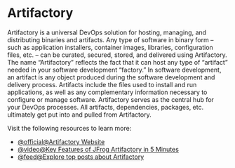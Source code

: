 # Artifactory

Artifactory is a universal DevOps solution for hosting, managing, and distributing binaries and artifacts. Any type of software in binary form – such as application installers, container images, libraries, configuration files, etc. – can be curated, secured, stored, and delivered using Artifactory. The name “Artifactory” reflects the fact that it can host any type of “artifact” needed in your software development “factory.” In software development, an artifact is any object produced during the software development and delivery process. Artifacts include the files used to install and run applications, as well as any complementary information necessary to configure or manage software. Artifactory serves as the central hub for your DevOps processes. All artifacts, dependencies, packages, etc. ultimately get put into and pulled from Artifactory.

Visit the following resources to learn more:

- [@official@Artifactory Website](https://jfrog.com/artifactory/)
- [@video@Key Features of JFrog Artifactory in 5 Minutes](https://www.youtube.com/watch?v=ZCNOtVj7bow)
- [@feed@Explore top posts about Artifactory](https://app.daily.dev/tags/artifactory?ref=roadmapsh)